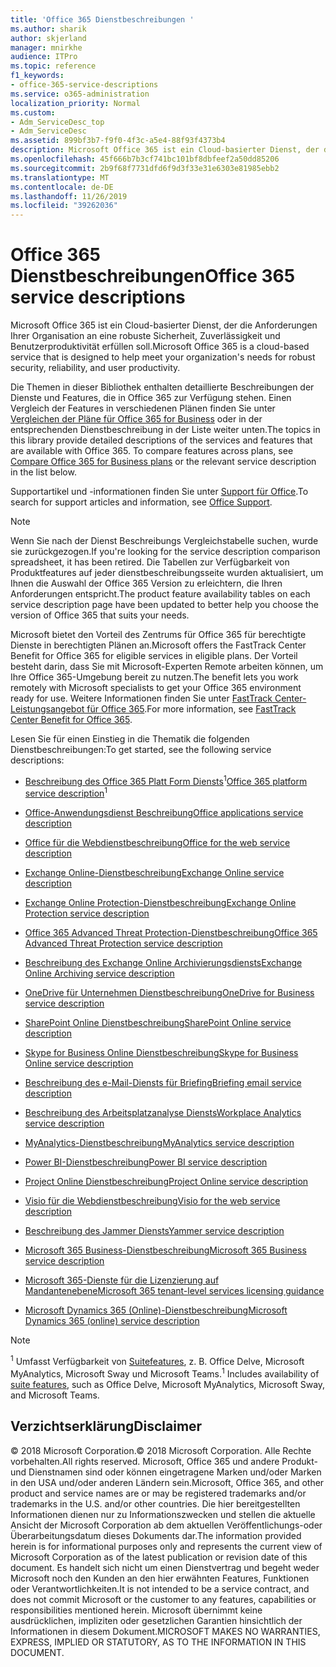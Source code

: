 ```yaml
---
title: 'Office 365 Dienstbeschreibungen '
ms.author: sharik
author: skjerland
manager: mnirkhe
audience: ITPro
ms.topic: reference
f1_keywords:
- office-365-service-descriptions
ms.service: o365-administration
localization_priority: Normal
ms.custom:
- Adm_ServiceDesc_top
- Adm_ServiceDesc
ms.assetid: 899bf3b7-f9f0-4f3c-a5e4-88f93f4373b4
description: Microsoft Office 365 ist ein Cloud-basierter Dienst, der die Anforderungen Ihrer Organisation an eine robuste Sicherheit, Zuverlässigkeit und Benutzerproduktivität erfüllen soll.
ms.openlocfilehash: 45f666b7b3cf741bc101bf8dbfeef2a50dd85206
ms.sourcegitcommit: 2b9f68f7731dfd6f9d3f33e31e6303e81985ebb2
ms.translationtype: MT
ms.contentlocale: de-DE
ms.lasthandoff: 11/26/2019
ms.locfileid: "39262036"
---
```

# <a name="office-365-service-descriptions"></a><span data-ttu-id="50667-103">Office 365 Dienstbeschreibungen</span><span class="sxs-lookup"><span data-stu-id="50667-103">Office 365 service descriptions</span></span> 

<span data-ttu-id="50667-104">Microsoft Office 365 ist ein Cloud-basierter Dienst, der die Anforderungen Ihrer Organisation an eine robuste Sicherheit, Zuverlässigkeit und Benutzerproduktivität erfüllen soll.</span><span class="sxs-lookup"><span data-stu-id="50667-104">Microsoft Office 365 is a cloud-based service that is designed to help meet your organization's needs for robust security, reliability, and user productivity.</span></span> 
  
<span data-ttu-id="50667-p101">Die Themen in dieser Bibliothek enthalten detaillierte Beschreibungen der Dienste und Features, die in Office 365 zur Verfügung stehen. Einen Vergleich der Features in verschiedenen Plänen finden Sie unter [Vergleichen der Pläne für Office 365 for Business](https://go.microsoft.com/fwlink/?LinkID=799177&amp;clcid=0x409) oder in der entsprechenden Dienstbeschreibung in der Liste weiter unten.</span><span class="sxs-lookup"><span data-stu-id="50667-p101">The topics in this library provide detailed descriptions of the services and features that are available with Office 365. To compare features across plans, see [Compare Office 365 for Business plans](https://go.microsoft.com/fwlink/?LinkID=799177&amp;clcid=0x409) or the relevant service description in the list below.</span></span> 
  
<span data-ttu-id="50667-107">Supportartikel und -informationen finden Sie unter [Support für Office](https://support.office.com/).</span><span class="sxs-lookup"><span data-stu-id="50667-107">To search for support articles and information, see [Office Support](https://support.office.com/).</span></span>
  
> [!NOTE]
> <span data-ttu-id="50667-108">Wenn Sie nach der Dienst Beschreibungs Vergleichstabelle suchen, wurde sie zurückgezogen.</span><span class="sxs-lookup"><span data-stu-id="50667-108">If you're looking for the service description comparison spreadsheet, it has been retired.</span></span> <span data-ttu-id="50667-109">Die Tabellen zur Verfügbarkeit von Produktfeatures auf jeder dienstbeschreibungsseite wurden aktualisiert, um Ihnen die Auswahl der Office 365 Version zu erleichtern, die Ihren Anforderungen entspricht.</span><span class="sxs-lookup"><span data-stu-id="50667-109">The product feature availability tables on each service description page have been updated to better help you choose the version of Office 365 that suits your needs.</span></span> 
  
<span data-ttu-id="50667-110">Microsoft bietet den Vorteil des Zentrums für Office 365 für berechtigte Dienste in berechtigten Plänen an.</span><span class="sxs-lookup"><span data-stu-id="50667-110">Microsoft offers the FastTrack Center Benefit for Office 365 for eligible services in eligible plans.</span></span> <span data-ttu-id="50667-111">Der Vorteil besteht darin, dass Sie mit Microsoft-Experten Remote arbeiten können, um Ihre Office 365-Umgebung bereit zu nutzen.</span><span class="sxs-lookup"><span data-stu-id="50667-111">The benefit lets you work remotely with Microsoft specialists to get your Office 365 environment ready for use.</span></span> <span data-ttu-id="50667-112">Weitere Informationen finden Sie unter [FastTrack Center-Leistungsangebot für Office 365](https://docs.microsoft.com/fasttrack/O365-fasttrack-benefit-for-office-365).</span><span class="sxs-lookup"><span data-stu-id="50667-112">For more information, see [FastTrack Center Benefit for Office 365](https://docs.microsoft.com/fasttrack/O365-fasttrack-benefit-for-office-365).</span></span>
  
<span data-ttu-id="50667-113">Lesen Sie für einen Einstieg in die Thematik die folgenden Dienstbeschreibungen:</span><span class="sxs-lookup"><span data-stu-id="50667-113">To get started, see the following service descriptions:</span></span>
  
- <span data-ttu-id="50667-114">[Beschreibung des Office 365 Platt Form Diensts](office-365-platform-service-description/office-365-platform-service-description.md)<sup>1</sup></span><span class="sxs-lookup"><span data-stu-id="50667-114">[Office 365 platform service description](office-365-platform-service-description/office-365-platform-service-description.md)<sup>1</sup></span></span>
    
- [<span data-ttu-id="50667-115">Office-Anwendungsdienst Beschreibung</span><span class="sxs-lookup"><span data-stu-id="50667-115">Office applications service description</span></span>](office-applications-service-description/office-applications-service-description.md)
    
- [<span data-ttu-id="50667-116">Office für die Webdienstbeschreibung</span><span class="sxs-lookup"><span data-stu-id="50667-116">Office for the web service description</span></span>](office-online-service-description/office-online-service-description.md)
    
- [<span data-ttu-id="50667-117">Exchange Online-Dienstbeschreibung</span><span class="sxs-lookup"><span data-stu-id="50667-117">Exchange Online service description</span></span>](exchange-online-service-description/exchange-online-service-description.md)
    
- [<span data-ttu-id="50667-118">Exchange Online Protection-Dienstbeschreibung</span><span class="sxs-lookup"><span data-stu-id="50667-118">Exchange Online Protection service description</span></span>](exchange-online-protection-service-description/exchange-online-protection-service-description.md)
    
- [<span data-ttu-id="50667-119">Office 365 Advanced Threat Protection-Dienstbeschreibung</span><span class="sxs-lookup"><span data-stu-id="50667-119">Office 365 Advanced Threat Protection service description</span></span>](office-365-advanced-threat-protection-service-description.md)
    
- [<span data-ttu-id="50667-120">Beschreibung des Exchange Online Archivierungsdiensts</span><span class="sxs-lookup"><span data-stu-id="50667-120">Exchange Online Archiving service description</span></span>](exchange-online-archiving-service-description/exchange-online-archiving-service-description.md)
    
- [<span data-ttu-id="50667-121">OneDrive für Unternehmen Dienstbeschreibung</span><span class="sxs-lookup"><span data-stu-id="50667-121">OneDrive for Business service description</span></span>](onedrive-for-business-service-description.md)
    
- [<span data-ttu-id="50667-122">SharePoint Online Dienstbeschreibung</span><span class="sxs-lookup"><span data-stu-id="50667-122">SharePoint Online service description</span></span>](sharepoint-online-service-description/sharepoint-online-service-description.md)
    
- [<span data-ttu-id="50667-123">Skype for Business Online Dienstbeschreibung</span><span class="sxs-lookup"><span data-stu-id="50667-123">Skype for Business Online service description</span></span>](skype-for-business-online-service-description/skype-for-business-online-service-description.md)
    
- [<span data-ttu-id="50667-124">Beschreibung des e-Mail-Diensts für Briefing</span><span class="sxs-lookup"><span data-stu-id="50667-124">Briefing email service description</span></span>](briefing-service-description.md)

- [<span data-ttu-id="50667-125">Beschreibung des Arbeitsplatzanalyse Diensts</span><span class="sxs-lookup"><span data-stu-id="50667-125">Workplace Analytics service description</span></span>](workplace-analytics-service-description.md)

- [<span data-ttu-id="50667-126">MyAnalytics-Dienstbeschreibung</span><span class="sxs-lookup"><span data-stu-id="50667-126">MyAnalytics service description</span></span>](mya-service-description.md)
    
- [<span data-ttu-id="50667-127">Power BI-Dienstbeschreibung</span><span class="sxs-lookup"><span data-stu-id="50667-127">Power BI service description</span></span>](power-bi-service-description.md)
    
- [<span data-ttu-id="50667-128">Project Online Dienstbeschreibung</span><span class="sxs-lookup"><span data-stu-id="50667-128">Project Online service description</span></span>](project-online-service-description/project-online-service-description.md)
    
- [<span data-ttu-id="50667-129">Visio für die Webdienstbeschreibung</span><span class="sxs-lookup"><span data-stu-id="50667-129">Visio for the web service description</span></span>](visio-online-service-description/visio-online-service-description.md)
    
- [<span data-ttu-id="50667-130">Beschreibung des Jammer Diensts</span><span class="sxs-lookup"><span data-stu-id="50667-130">Yammer service description</span></span>](yammer-service-description/yammer-service-description.md)

- [<span data-ttu-id="50667-131">Microsoft 365 Business-Dienstbeschreibung</span><span class="sxs-lookup"><span data-stu-id="50667-131">Microsoft 365 Business service description</span></span>](microsoft-365-service-descriptions/microsoft-365-business-service-description.md)

- [<span data-ttu-id="50667-132">Microsoft 365-Dienste für die Lizenzierung auf Mandantenebene</span><span class="sxs-lookup"><span data-stu-id="50667-132">Microsoft 365 tenant-level services licensing guidance</span></span>](microsoft-365-service-descriptions/microsoft-365-tenantlevel-services-licensing-guidance/microsoft-365-tenantlevel-services-licensing-guidance.md)
    
- [<span data-ttu-id="50667-133">Microsoft Dynamics 365 (Online)-Dienstbeschreibung</span><span class="sxs-lookup"><span data-stu-id="50667-133">Microsoft Dynamics 365 (online) service description</span></span>](microsoft-dynamics-365-online-service-description.md)
    
> [!NOTE]
> <span data-ttu-id="50667-134"><sup>1</sup> Umfasst Verfügbarkeit von [Suitefeatures](https://docs.microsoft.com/office365/servicedescriptions/office-365-platform-service-description/office-365-suite-features), z. B. Office Delve, Microsoft MyAnalytics, Microsoft Sway und Microsoft Teams.</span><span class="sxs-lookup"><span data-stu-id="50667-134"><sup>1</sup> Includes availability of [suite features](https://docs.microsoft.com/office365/servicedescriptions/office-365-platform-service-description/office-365-suite-features), such as Office Delve, Microsoft MyAnalytics, Microsoft Sway, and Microsoft Teams.</span></span>
  
## <a name="disclaimer"></a><span data-ttu-id="50667-135">Verzichtserklärung</span><span class="sxs-lookup"><span data-stu-id="50667-135">Disclaimer</span></span>

<span data-ttu-id="50667-136">© 2018 Microsoft Corporation.</span><span class="sxs-lookup"><span data-stu-id="50667-136">© 2018 Microsoft Corporation.</span></span> <span data-ttu-id="50667-137">Alle Rechte vorbehalten.</span><span class="sxs-lookup"><span data-stu-id="50667-137">All rights reserved.</span></span> <span data-ttu-id="50667-138">Microsoft, Office 365 und andere Produkt-und Dienstnamen sind oder können eingetragene Marken und/oder Marken in den USA und/oder anderen Ländern sein.</span><span class="sxs-lookup"><span data-stu-id="50667-138">Microsoft, Office 365, and other product and service names are or may be registered trademarks and/or trademarks in the U.S. and/or other countries.</span></span> <span data-ttu-id="50667-139">Die hier bereitgestellten Informationen dienen nur zu Informationszwecken und stellen die aktuelle Ansicht der Microsoft Corporation ab dem aktuellen Veröffentlichungs-oder Überarbeitungsdatum dieses Dokuments dar.</span><span class="sxs-lookup"><span data-stu-id="50667-139">The information provided herein is for informational purposes only and represents the current view of Microsoft Corporation as of the latest publication or revision date of this document.</span></span> <span data-ttu-id="50667-140">Es handelt sich nicht um einen Dienstvertrag und begeht weder Microsoft noch den Kunden an den hier erwähnten Features, Funktionen oder Verantwortlichkeiten.</span><span class="sxs-lookup"><span data-stu-id="50667-140">It is not intended to be a service contract, and does not commit Microsoft or the customer to any features, capabilities or responsibilities mentioned herein.</span></span> <span data-ttu-id="50667-141">Microsoft übernimmt keine ausdrücklichen, impliziten oder gesetzlichen Garantien hinsichtlich der Informationen in diesem Dokument.</span><span class="sxs-lookup"><span data-stu-id="50667-141">MICROSOFT MAKES NO WARRANTIES, EXPRESS, IMPLIED OR STATUTORY, AS TO THE INFORMATION IN THIS DOCUMENT.</span></span> 
  

